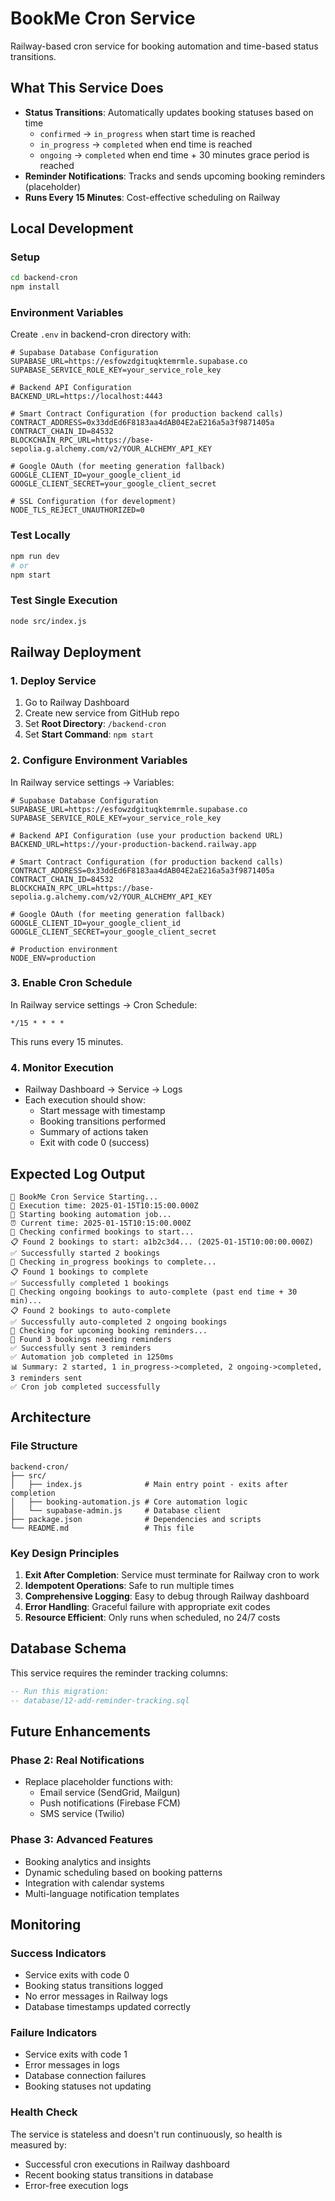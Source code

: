 # BookMe Cron Service

Railway-based cron service for booking automation and time-based status transitions.

## What This Service Does

- **Status Transitions**: Automatically updates booking statuses based on time
  - `confirmed` → `in_progress` when start time is reached
  - `in_progress` → `completed` when end time is reached
  - `ongoing` → `completed` when end time + 30 minutes grace period is reached
- **Reminder Notifications**: Tracks and sends upcoming booking reminders (placeholder)
- **Runs Every 15 Minutes**: Cost-effective scheduling on Railway

## Local Development

### Setup
```bash
cd backend-cron
npm install
```

### Environment Variables
Create `.env` in backend-cron directory with:
```env
# Supabase Database Configuration
SUPABASE_URL=https://esfowzdgituqktemrmle.supabase.co
SUPABASE_SERVICE_ROLE_KEY=your_service_role_key

# Backend API Configuration
BACKEND_URL=https://localhost:4443

# Smart Contract Configuration (for production backend calls)
CONTRACT_ADDRESS=0x33ddEd6F8183aa4dAB04E2aE216a5a3f9871405a
CONTRACT_CHAIN_ID=84532
BLOCKCHAIN_RPC_URL=https://base-sepolia.g.alchemy.com/v2/YOUR_ALCHEMY_API_KEY

# Google OAuth (for meeting generation fallback)
GOOGLE_CLIENT_ID=your_google_client_id
GOOGLE_CLIENT_SECRET=your_google_client_secret

# SSL Configuration (for development)
NODE_TLS_REJECT_UNAUTHORIZED=0
```

### Test Locally
```bash
npm run dev
# or
npm start
```

### Test Single Execution
```bash
node src/index.js
```

## Railway Deployment

### 1. Deploy Service
1. Go to Railway Dashboard
2. Create new service from GitHub repo
3. Set **Root Directory**: `/backend-cron`
4. Set **Start Command**: `npm start`

### 2. Configure Environment Variables
In Railway service settings → Variables:
```env
# Supabase Database Configuration
SUPABASE_URL=https://esfowzdgituqktemrmle.supabase.co
SUPABASE_SERVICE_ROLE_KEY=your_service_role_key

# Backend API Configuration (use your production backend URL)
BACKEND_URL=https://your-production-backend.railway.app

# Smart Contract Configuration (for production backend calls)
CONTRACT_ADDRESS=0x33ddEd6F8183aa4dAB04E2aE216a5a3f9871405a
CONTRACT_CHAIN_ID=84532
BLOCKCHAIN_RPC_URL=https://base-sepolia.g.alchemy.com/v2/YOUR_ALCHEMY_API_KEY

# Google OAuth (for meeting generation fallback)
GOOGLE_CLIENT_ID=your_google_client_id
GOOGLE_CLIENT_SECRET=your_google_client_secret

# Production environment
NODE_ENV=production
```

### 3. Enable Cron Schedule
In Railway service settings → Cron Schedule:
```cron
*/15 * * * *
```
This runs every 15 minutes.

### 4. Monitor Execution
- Railway Dashboard → Service → Logs
- Each execution should show:
  - Start message with timestamp
  - Booking transitions performed
  - Summary of actions taken
  - Exit with code 0 (success)

## Expected Log Output

```
🚀 BookMe Cron Service Starting...
📅 Execution time: 2025-01-15T10:15:00.000Z
🤖 Starting booking automation job...
⏰ Current time: 2025-01-15T10:15:00.000Z
🔄 Checking confirmed bookings to start...
📋 Found 2 bookings to start: a1b2c3d4... (2025-01-15T10:00:00.000Z)
✅ Successfully started 2 bookings
🏁 Checking in_progress bookings to complete...
📋 Found 1 bookings to complete
✅ Successfully completed 1 bookings
🏁 Checking ongoing bookings to auto-complete (past end time + 30 min)...
📋 Found 2 bookings to auto-complete
✅ Successfully auto-completed 2 ongoing bookings
📧 Checking for upcoming booking reminders...
📧 Found 3 bookings needing reminders
✅ Successfully sent 3 reminders
✅ Automation job completed in 1250ms
📊 Summary: 2 started, 1 in_progress->completed, 2 ongoing->completed, 3 reminders sent
✅ Cron job completed successfully
```

## Architecture

### File Structure
```
backend-cron/
├── src/
│   ├── index.js              # Main entry point - exits after completion
│   ├── booking-automation.js # Core automation logic
│   └── supabase-admin.js     # Database client
├── package.json              # Dependencies and scripts
└── README.md                 # This file
```

### Key Design Principles

1. **Exit After Completion**: Service must terminate for Railway cron to work
2. **Idempotent Operations**: Safe to run multiple times
3. **Comprehensive Logging**: Easy to debug through Railway dashboard
4. **Error Handling**: Graceful failure with appropriate exit codes
5. **Resource Efficient**: Only runs when scheduled, no 24/7 costs

## Database Schema

This service requires the reminder tracking columns:
```sql
-- Run this migration:
-- database/12-add-reminder-tracking.sql
```

## Future Enhancements

### Phase 2: Real Notifications
- Replace placeholder functions with:
  - Email service (SendGrid, Mailgun)
  - Push notifications (Firebase FCM)
  - SMS service (Twilio)

### Phase 3: Advanced Features
- Booking analytics and insights
- Dynamic scheduling based on booking patterns
- Integration with calendar systems
- Multi-language notification templates

## Monitoring

### Success Indicators
- Service exits with code 0
- Booking status transitions logged
- No error messages in Railway logs
- Database timestamps updated correctly

### Failure Indicators  
- Service exits with code 1
- Error messages in logs
- Database connection failures
- Booking statuses not updating

### Health Check
The service is stateless and doesn't run continuously, so health is measured by:
- Successful cron executions in Railway dashboard
- Recent booking status transitions in database
- Error-free execution logs